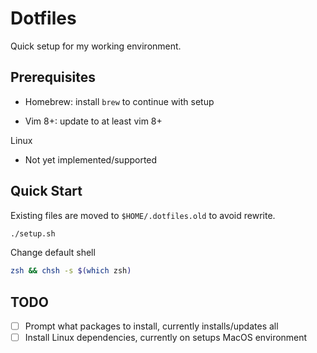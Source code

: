 # Dotfiles

Quick setup for my working environment.

## Prerequisites

- Homebrew: install `brew` to continue with setup

- Vim 8+: update to at least vim 8+

Linux

- Not yet implemented/supported

## Quick Start

Existing files are moved to `$HOME/.dotfiles.old` to avoid rewrite.

```bash
./setup.sh
```

Change default shell

```bash
zsh && chsh -s $(which zsh)
```

## TODO

- [ ] Prompt what packages to install, currently installs/updates all
- [ ] Install Linux dependencies, currently on setups MacOS environment
